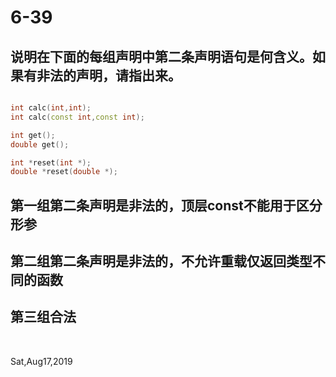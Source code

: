 # 6-39

## 说明在下面的每组声明中第二条声明语句是何含义。如果有非法的声明，请指出来。

```c++

int calc(int,int);
int calc(const int,const int);

int get();
double get();

int *reset(int *);
double *reset(double *);

```

## 第一组第二条声明是非法的，顶层const不能用于区分形参

## 第二组第二条声明是非法的，不允许重载仅返回类型不同的函数

## 第三组合法

&nbsp;

Sat,Aug17,2019